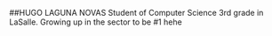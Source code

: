 ##HUGO LAGUNA NOVAS
Student of Computer Science 3rd grade in LaSalle.
Growing up in the sector to be #1 hehe
